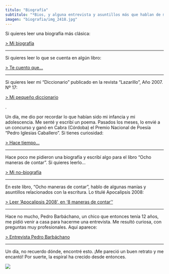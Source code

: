 ```yaml
---
titulo: "Biografía"
subtitulo: "*Bios, y alguna entrevista y asuntillos más que hablan de mis manías*"
imagen: "biografia/img_2418.jpg"
---
```

Si quieres leer una biografía más clásica:

[> Mi biografía](/ver/biografia/biografia_1)

* * *

Si quieres leer lo que se cuenta en algún libro:

[> Te cuento que…](/ver/biografia/cuentan)

* * *

Si quieres leer mi “Diccionario” publicado en la revista “Lazarillo”, Año 2007. Nº 17:

[> Mi pequeño diccionario](/ver/biografia/biografia_2)

.

Un día, me dio por recordar lo que habían sido mi infancia y mi adolescencia. Me senté y escribí un poema. Pasados los meses, lo envié a un concurso y ganó en Cabra (Córdoba) el Premio Nacional de Poesía “Pedro Iglesias Caballero”. Si tienes curiosidad:

[> Hace tiempo…](/ver/biografia/hacetiempo)

* * *

Hace poco me pidieron una biografía y escribí algo para el libro “Ocho maneras de contar”. Si quieres leerlo…

[> Mi no-biografía](/ver/biografia/bio_ocho)

* * *

En este libro, “Ocho maneras de contar”, hablo de algunas manías y asuntillos relacionados con la escritura. Lo titulé Apocalipsis 2008:

[> Leer ‘Apocalipsis 2008’, en ‘8 maneras de contar’‘](/ver/paraleer/apocalipsis)

* * *

Hace no mucho, Pedro Barbáchano, un chico que entonces tenía 12 años, me pidió venir a casa para hacerme una entrevista. Me resultó curiosa, con preguntas muy profesionales. Aquí aparece:

[> Entrevista Pedro Barbáchano](/ver/biografia/entrevista_pedro)

* * *

Un día, no recuerdo dónde, encontré esto. ¡Me pareció un buen retrato y me encantó! Por suerte, la espiral ha crecido desde entonces.

![](/imagenes/biografia/fotoparabio.jpg)

